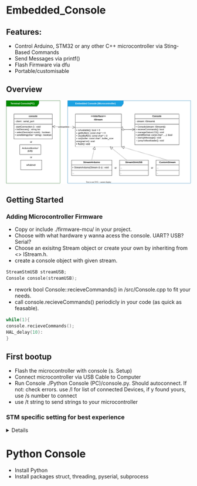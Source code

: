 # Embedded_Console
## Features:
- Control Arduino, STM32 or any other C++ microcontroller via Sting-Based Commands
- Send Messages via printf()
- Flash Firmware via dfu
- Portable/customisable

## Overview
![Diagram](./doc/pic/overview_uml.svg)

## Getting Started
### Adding Microcontroller Firmware
- Copy or include ./firmware-mcu/ in your project.
- Choose with what hardware y wanna acess the console. UART? USB? Serial?
- Choose an exisitng Stream object or create your own by inheriting from <<interface>> IStream.h. 
- create a console object with given stream.
```Cpp
StreamStmUSB streamUSB;
Console console(streamUSB);
```
- rework bool Console::recieveCommands() in /src/Console.cpp to fit your needs.
- call console.recieveCommands() periodicly in your code (as quick as feasable).
```Cpp
while(1){
console.recieveCommands();
HAL_delay(10):
}
```
## First bootup
- Flash the microcontroller with console (s. Setup)
- Connect microcontroller via USB Cable to Computer
- Run Console ./Python Console (PC)/console.py. Should autoconnect.
  If not: check errors. 
	  use /l for list of connected Devices, 
	  if y found yours, use /s number to connect
- use /t string to send strings to your microcontroller

### STM specific setting for best experience
<details>
	
### 1. CubeMX
- Enable USB
- Configure USB_DEVICE as VCP
- Compile as CMake Project

### 2. Change CMake projet form C to Cpp
- rename main.c to main.cpp,
- change the file name main.c to main.cpp in cmake\stm32cubemx\CMakeLists.txt,
- add C++ as a language to CMakeLists.txt:
```CMake
enable_language(C CXX ASM)
```

### 3. CMakeList.txt
- add libary: 

```CMake
add_subdirectory(./Embedded_Console/firmware-mcu/)
target_link_libraries(${CMAKE_PROJECT_NAME}
    embedded_console
)
```

- to enable floats in printf add:
```CMake
# Enable hardware floating-point support in the compiler (if applicable)
set(CMAKE_C_FLAGS "${CMAKE_C_FLAGS} -mfpu=fpv4-sp-d16 -mfloat-abi=hard")

# Add the linker flag to enable floating-point support in printf
set(CMAKE_EXE_LINKER_FLAGS "${CMAKE_EXE_LINKER_FLAGS} -u _printf_float -u _scanf_float")

# Link the math library to support floating-point operations
target_link_libraries(${PROJECT_NAME} m)

# Allow GCC extensions (binary literals, etc.)
set(CMAKE_C_FLAGS "${CMAKE_C_FLAGS} -std=gnu11")
```
- to export to .bin for dfu:
```CMake
### to export to .bin for dfu:
add_custom_command(TARGET ${CMAKE_PROJECT_NAME} POST_BUILD
    COMMAND ${CMAKE_OBJCOPY} -O binary $<TARGET_FILE:${CMAKE_PROJECT_NAME}> ${CMAKE_PROJECT_NAME}.bin
)
```

## 4. Device Firmware Update via dfu-util
- install/download dfu-util from https://dfu-util.sourceforge.net/
- Windows only: install required Driver (s. dfu-util website)
- flash with
```
.\dfu-util-static.exe -a 0 -i 0 -s 0x08000000:leave -D .\build\Debug\ProjekName.bin
```
</details>

# Python Console
- Install Python
- Install packages struct, threading, pyserial, subprocess


